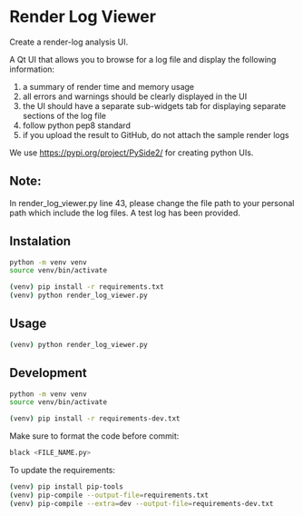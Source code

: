# Render Log Viewer

Create a render-log analysis UI.

A Qt UI that allows you to browse for a log file and display the following information:

1. a summary of render time and memory usage
2. all errors and warnings should be clearly displayed in the UI
3. the UI should have a separate sub-widgets tab for displaying separate sections of the log file
4. follow python pep8 standard
5. if you upload the result to GitHub, do not attach the sample render logs

We use https://pypi.org/project/PySide2/ for creating python UIs.

## Note:

In render_log_viewer.py line 43, please change the file path to your personal path which include the log files.
A test log has been provided.

## Instalation

```bash
python -m venv venv
source venv/bin/activate

(venv) pip install -r requirements.txt
(venv) python render_log_viewer.py
```

## Usage

```bash
(venv) python render_log_viewer.py
```

## Development

```bash
python -m venv venv
source venv/bin/activate

(venv) pip install -r requirements-dev.txt
```

Make sure to format the code before commit:

```bash
black <FILE_NAME.py>
```

To update the requirements:

```bash
(venv) pip install pip-tools
(venv) pip-compile --output-file=requirements.txt
(venv) pip-compile --extra=dev --output-file=requirements-dev.txt
```
